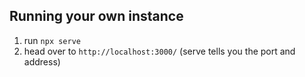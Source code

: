 ## Running your own instance

1. run `npx serve`
2. head over to `http://localhost:3000/` (serve tells you the port and address)
